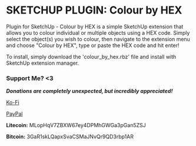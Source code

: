 # SKETCHUP PLUGIN: Colour by HEX

Plugin for SketchUp - Colour by HEX is a simple SketchUp extension that allows you to colour individual or multiple objects using a HEX code. Simply select the object(s) you wish to colour, then navigate to the extension menu and choose "Colour by HEX", type or paste the HEX code and hit enter!

To install, simply download the 'colour_by_hex.rbz' file and install with SketchUp extension manager.



### Support Me? <3
***Donations are completely unexpected, but incredibly appreciated!***

[Ko-Fi](https://ko-fi.com/caskexe)

[PayPal](https://www.paypal.com/donate/?hosted_button_id=TGX3Q6GHFVZXU)

**Litecoin:** MLopHqV7ZBXW67ey4DPMhGWGa3pGan5ZSJ

**Bitcoin:** 3GaR1skLQapxSvaCSMaJNvQr9QD3rbp1AR
